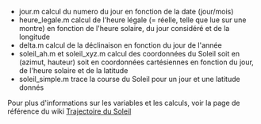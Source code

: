 - jour.m calcul du numero du jour en fonction de la date (jour/mois)  
- heure_legale.m calcul de l'heure légale (= réelle, telle que lue sur une montre) en fonction de l'heure solaire, du jour considéré et de la longitude  
- delta.m calcul de la déclinaison en fonction du jour de l'année
- soleil_ah.m et soleil_xyz.m calcul des coordonnées du Soleil soit en (azimut, hauteur) soit en coordonnées cartésiennes en fonction du jour, de l'heure solaire et de la latitude  
- soleil_simple.m trace la course du Soleil pour un jour et une latitude donnés  

Pour plus d'informations sur les variables et les calculs, voir la page de référence du wiki [Trajectoire du Soleil](http://wiki.osefrance.org/doku.php?id=wiki:trajectoire_du_soleil)
